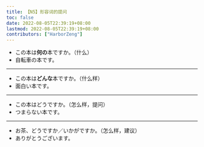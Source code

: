 ```yaml
---
title: 【N5】形容词的提问
toc: false
date: 2022-08-05T22:39:19+08:00
lastmod: 2022-08-05T22:39:19+08:00
contributors: ["HarborZeng"]
---
```


- この本は**何の**本ですか。（什么）
- 自転車の本です。
---
- この本は**どんな**本ですか。（什么样）
- 面白い本です。
---
- この本はどうですか。（怎么样，提问）
- つまらない本です。
---
- お茶、どうですか／いかがですか。（怎么样，建议）
- ありがとうございます。

